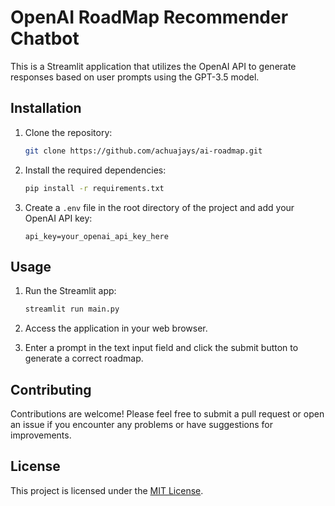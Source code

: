# OpenAI RoadMap Recommender Chatbot
This is a Streamlit application that utilizes the OpenAI API to generate responses based on user prompts using the GPT-3.5 model.

## Installation

1. Clone the repository:

    ```bash
    git clone https://github.com/achuajays/ai-roadmap.git
    ```

2. Install the required dependencies:

    ```bash
    pip install -r requirements.txt
    ```

3. Create a `.env` file in the root directory of the project and add your OpenAI API key:

    ```plaintext
    api_key=your_openai_api_key_here
    ```

## Usage

1. Run the Streamlit app:

    ```bash
    streamlit run main.py
    ```

2. Access the application in your web browser.

3. Enter a prompt in the text input field and click the submit button to generate a  correct roadmap.

## Contributing

Contributions are welcome! Please feel free to submit a pull request or open an issue if you encounter any problems or have suggestions for improvements.

## License

This project is licensed under the [MIT License](LICENSE).
